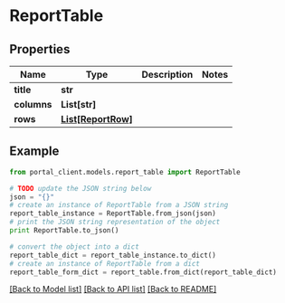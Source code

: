 # ReportTable


## Properties
Name | Type | Description | Notes
------------ | ------------- | ------------- | -------------
**title** | **str** |  | 
**columns** | **List[str]** |  | 
**rows** | [**List[ReportRow]**](ReportRow.md) |  | 

## Example

```python
from portal_client.models.report_table import ReportTable

# TODO update the JSON string below
json = "{}"
# create an instance of ReportTable from a JSON string
report_table_instance = ReportTable.from_json(json)
# print the JSON string representation of the object
print ReportTable.to_json()

# convert the object into a dict
report_table_dict = report_table_instance.to_dict()
# create an instance of ReportTable from a dict
report_table_form_dict = report_table.from_dict(report_table_dict)
```
[[Back to Model list]](../README.md#documentation-for-models) [[Back to API list]](../README.md#documentation-for-api-endpoints) [[Back to README]](../README.md)


